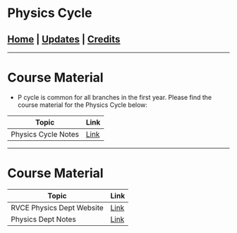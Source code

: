 # Physics Cycle

## [Home](../main/index.md) | [Updates](../main/updates.md) | [Credits](../main/credits.md)

---

# Course Material

- P cycle is common for all branches in the first year.
  Please find the course material for the Physics Cycle below:

| Topic                | Link                                                     |
| -------------------- | -------------------------------------------------------- |
|Physics Cycle Notes |  [Link](https://drive.google.com/drive/folders/1EHqT2hTuaADcG-q5SKuMCY75scJP4AOH?usp=sharing)|
___

# Course Material

| Topic                | Link                                                     |
| -------------------- | -------------------------------------------------------- |
| RVCE Physics Dept Website | [Link](https://physicsrvce.wordpress.com)                |
| Physics Dept  Notes        | [Link](https://physicsrvce.wordpress.com/physics-notes/) |
